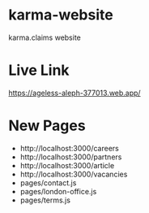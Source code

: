# karma-website
karma.claims website

# Live Link

https://ageless-aleph-377013.web.app/


# New Pages
+ http://localhost:3000/careers
+ http://localhost:3000/partners
+ http://localhost:3000/article
+ http://localhost:3000/vacancies
+ pages/contact.js
+ pages/london-office.js
+ pages/terms.js


